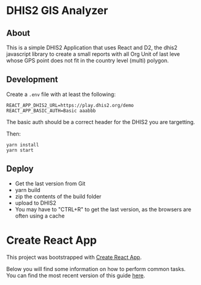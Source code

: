 # DHIS2 GIS Analyzer

## About

This is a simple DHIS2 Application that uses React and D2, the dhis2 javascript library to create a small reports with all Org Unit of last leve whose GPS point does not fit in the country level (multi) polygon.

## Development

Create a `.env` file with at least the following:

    REACT_APP_DHIS2_URL=https://play.dhis2.org/demo
    REACT_APP_BASIC_AUTH=Basic aaabbb

The basic auth should be a correct header for the DHIS2 you are targetting.

Then:

    yarn install
    yarn start

## Deploy

* Get the last version from Git
* yarn build
* zip the contents of the build folder
* upload to DHIS2
* You may have to "CTRL+R" to get the last version, as the browsers are often using a cache

# Create React App

This project was bootstrapped with [Create React App](https://github.com/facebookincubator/create-react-app).

Below you will find some information on how to perform common tasks.<br>
You can find the most recent version of this guide [here](https://github.com/facebookincubator/create-react-app/blob/master/packages/react-scripts/template/README.md).
